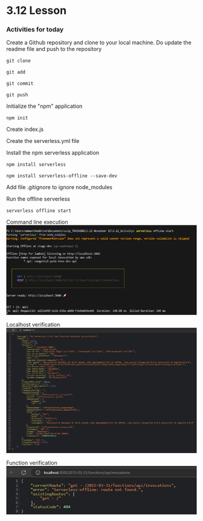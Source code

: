 # 3.12 Lesson

### Activities for today

Create a Github repository and clone to your local machine. Do update the readme file and push to the repository
```
git clone
```
```
git add
```
```
git commit
```
```
git push
```

Initialize the "npm" application

```
npm init
```

Create index.js 

Create the serverless.yml file

Install the npm serverless application

```
npm install serverless
```

```
npm install serverless-offline --save-dev
```

Add file .gitignore to ignore node_modules

Run the offline serverless

```
serverless offline start
```

Command line execution
![image](serverless_offline_cmd.png)

Localhost verification
![image](serverless_localhost.png)

Function verification
![image](serverless_function.png)